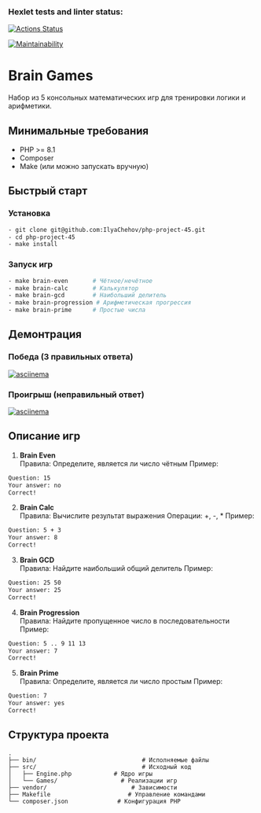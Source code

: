 ### Hexlet tests and linter status:
[![Actions Status](https://github.com/IlyaChehov/php-project-45/actions/workflows/hexlet-check.yml/badge.svg)](https://github.com/IlyaChehov/php-project-45/actions)

[![Maintainability](https://api.codeclimate.com/v1/badges/31162ffc71846d220bda/maintainability)](https://codeclimate.com/github/IlyaChehov/php-project-45/maintainability)

# Brain Games

Набор из 5 консольных математических игр для тренировки логики и арифметики.

## Минимальные требования
- PHP >= 8.1
- Composer
- Make (или можно запускать вручную)

## Быстрый старт

### Установка

```bash
- git clone git@github.com:IlyaChehov/php-project-45.git
- cd php-project-45
- make install
```

### Запуск игр
``` bash
- make brain-even       # Чётное/нечётное
- make brain-calc       # Калькулятор
- make brain-gcd        # Наибольший делитель
- make brain-progression # Арифметическая прогрессия
- make brain-prime      # Простые числа
```

## Демонтрация
### Победа (3 правильных ответа)
[![asciinema](https://asciinema.org/a/y4yYlColmvW0pioauy7WkXUdI.svg)](https://asciinema.org/a/y4yYlColmvW0pioauy7WkXUdI)
### Проигрыш (неправильный ответ)
[![asciinema](https://asciinema.org/a/uwgeHRDuT7ewcaMmwY37hT7b4.svg)](https://asciinema.org/a/uwgeHRDuT7ewcaMmwY37hT7b4)


## Описание игр
1. **Brain Even**  
Правила: Определите, является ли число чётным
Пример:
``` bash
Question: 15
Your answer: no
Correct!
```

2. **Brain Calc**  
Правила: Вычислите результат выражения
Операции: +, -, *
Пример:

``` bash
Question: 5 + 3
Your answer: 8
Correct!
```

3. **Brain GCD**  
Правила: Найдите наибольший общий делитель
Пример:

``` bash
Question: 25 50
Your answer: 25
Correct!
```

4. **Brain Progression**  
Правила: Найдите пропущенное число в последовательности
Пример:

``` bash
Question: 5 .. 9 11 13
Your answer: 7
Correct!
```

5. **Brain Prime**  
Правила: Определите, является ли число простым
Пример:

``` bash
Question: 7
Your answer: yes
Correct!
```

## Структура проекта

```plaintext
.
├── bin/                              # Исполняемые файлы
├── src/                              # Исходный код
│   ├── Engine.php            # Ядро игры
│   └── Games/                  # Реализации игр
├── vendor/                        # Зависимости
├── Makefile                      # Управление командами
└── composer.json              # Конфигурация PHP
```
